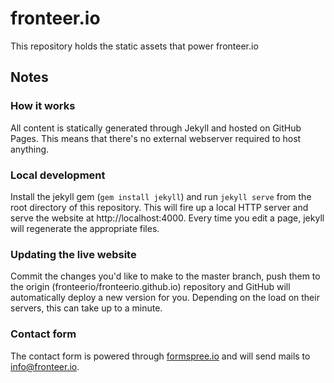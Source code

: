 # fronteer.io

This repository holds the static assets that power fronteer.io

## Notes

### How it works

All content is statically generated through Jekyll and hosted on GitHub Pages. This means that there's no external webserver required to host anything.

### Local development

Install the jekyll gem (`gem install jekyll`) and run `jekyll serve` from the root directory of this repository. This will fire up a local HTTP server and serve the website at http://localhost:4000. Every time you edit a page, jekyll will regenerate the appropriate files.

### Updating the live website

Commit the changes you'd like to make to the master branch, push them to the origin (fronteerio/fronteerio.github.io) repository and GitHub will automatically deploy a new version for you. Depending on the load on their servers, this can take up to a minute.

### Contact form

The contact form is powered through [formspree.io](http://formspree.io) and will send mails to info@fronteer.io.

